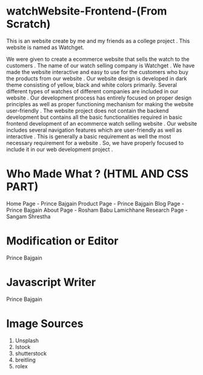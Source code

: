 # watchWebsite-Frontend-(From Scratch)
This is an website create by me and my friends as a college project . This website is named as Watchget.

We were given to create a ecommerce website that sells the watch to the customers . The
name of our watch selling company is Watchget . We have made the website interactive and
easy to use for the customers who buy the products from our website . Our website design is
developed in dark theme consisting of yellow, black and white colors primarily. Several
different types of watches of different companies are included in our website . Our
development process has entirely focused on proper design principles as well as proper
functioning mechanism for making the website user-friendly . The website project does not
contain the backend development but contains all the basic functionalities required in basic
frontend development of an ecommerce watch selling website . Our website includes several
navigation features which are user-friendly as well as interactive . This is generally a basic
requirement as well the most necessary requirement for a website . So, we have properly
focused to include it in our web development project .

# Who Made What ? (HTML AND CSS PART)

Home Page - Prince Bajgain
Product Page - Prince Bajgain
Blog Page - Prince Bajgain
About Page - Rosham Babu Lamichhane
Research Page - Sangam Shrestha

# Modification or Editor

Prince Bajgain

# Javascript Writer

Prince Bajgain

# Image Sources

1) Unsplash
2) Istock
3) shutterstock
4) breitling
5) rolex

